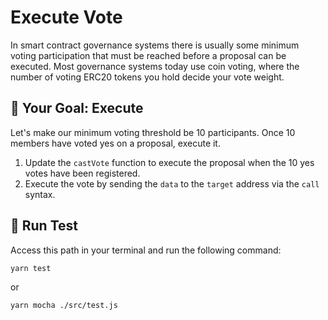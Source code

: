 # Execute Vote

In smart contract governance systems there is usually some minimum voting participation that must be reached before a proposal can be executed. Most governance systems today use coin voting, where the number of voting ERC20 tokens you hold decide your vote weight.

## 🏁 Your Goal: Execute

Let's make our minimum voting threshold be 10 participants. Once 10 members have voted yes on a proposal, execute it.

1. Update the `castVote` function to execute the proposal when the 10 yes votes have been registered.
2. Execute the vote by sending the `data` to the `target` address via the `call` syntax.

## 🧪 Run Test

Access this path in your terminal and run the following command:

```bash
yarn test
```

or

```bash
yarn mocha ./src/test.js
```
